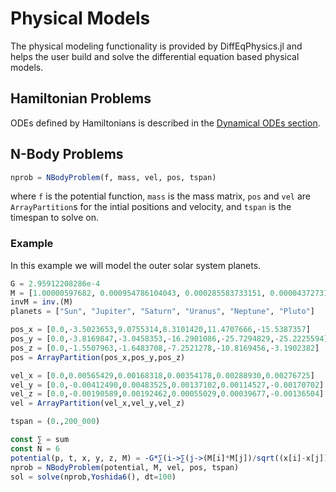 # Physical Models

The physical modeling functionality is provided by DiffEqPhysics.jl and helps
the user build and solve the differential equation based physical models.

## Hamiltonian Problems

ODEs defined by Hamiltonians is described in the
[Dynamical ODEs section](../../types/dynamical_types.html).

## N-Body Problems

```julia
nprob = NBodyProblem(f, mass, vel, pos, tspan)
```

where `f` is the potential function, `mass` is the mass matrix, `pos` and `vel`
are `ArrayPartition`s for the intial positions and velocity, and `tspan` is the
timespan to solve on.

### Example

In this example we will model the outer solar system planets.

```julia
G = 2.95912208286e-4
M = [1.00000597682, 0.000954786104043, 0.000285583733151, 0.0000437273164546, 0.0000517759138449, 1/1.3e8]
invM = inv.(M)
planets = ["Sun", "Jupiter", "Saturn", "Uranus", "Neptune", "Pluto"]

pos_x = [0.0,-3.5023653,9.0755314,8.3101420,11.4707666,-15.5387357]
pos_y = [0.0,-3.8169847,-3.0458353,-16.2901086,-25.7294829,-25.2225594]
pos_z = [0.0,-1.5507963,-1.6483708,-7.2521278,-10.8169456,-3.1902382]
pos = ArrayPartition(pos_x,pos_y,pos_z)

vel_x = [0.0,0.00565429,0.00168318,0.00354178,0.00288930,0.00276725]
vel_y = [0.0,-0.00412490,0.00483525,0.00137102,0.00114527,-0.00170702]
vel_z = [0.0,-0.00190589,0.00192462,0.00055029,0.00039677,-0.00136504]
vel = ArrayPartition(vel_x,vel_y,vel_z)

tspan = (0.,200_000)

const ∑ = sum
const N = 6
potential(p, t, x, y, z, M) = -G*∑(i->∑(j->(M[i]*M[j])/sqrt((x[i]-x[j])^2 + (y[i]-y[j])^2 + (z[i]-z[j])^2), 1:i-1), 2:N)
nprob = NBodyProblem(potential, M, vel, pos, tspan)
sol = solve(nprob,Yoshida6(), dt=100)
```
